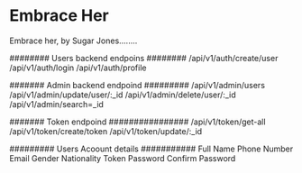 # Embrace Her
Embrace her, by Sugar Jones........


######## Users backend endpoins ########
	/api/v1/auth/create/user
	/api/v1/auth/login
	/api/v1/auth/profile
	
	
####### Admin backend endpoind #########
	/api/v1/admin/users
	/api/v1/admin/update/user/:_id
	/api/v1/admin/delete/user/:_id
	/api/v1/admin/search=_id
	
####### Token endpoind ################
	/api/v1/token/get-all
	/api/v1/token/create/token
	/api/v1/token/update/:_id
	

######### Users Acoount details ###########
	Full Name
	Phone Number
	Email
	Gender
	Nationality
	Token
	Password
	Confirm Password
	
